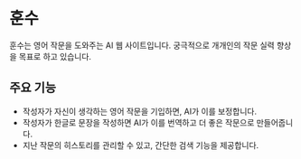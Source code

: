 # 훈수
훈수는 영어 작문을 도와주는 AI 웹 사이트입니다.
궁극적으로 개개인의 작문 실력 향상을 목표로 하고 있습니다.

## 주요 기능
- 작성자가 자신이 생각하는 영어 작문을 기입하면, AI가 이를 보정합니다.
- 작성자가 한글로 문장을 작성하면 AI가 이를 번역하고 더 좋은 작문으로 만들어줍니다.
- 지난 작문의 히스토리를 관리할 수 있고, 간단한 검색 기능을 제공합니다.
